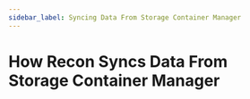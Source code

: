 ```yaml
---
sidebar_label: Syncing Data From Storage Container Manager
---
```


# How Recon Syncs Data From Storage Container Manager

